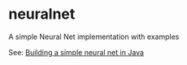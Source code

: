 # neuralnet
A simple Neural Net implementation with examples

See: [Building a simple neural net in Java](https://smalldata.tech/blog/2016/05/03/building-a-simple-neural-net-in-java)
